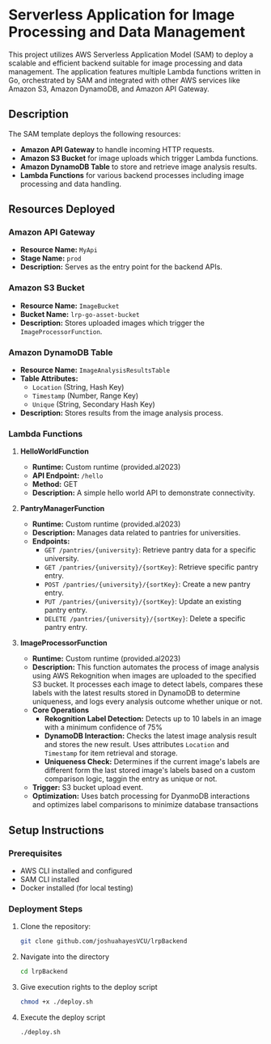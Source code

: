 # Serverless Application for Image Processing and Data Management

This project utilizes AWS Serverless Application Model (SAM) to deploy a scalable and efficient backend suitable for image processing and data management. The application features multiple Lambda functions written in Go, orchestrated by SAM and integrated with other AWS services like Amazon S3, Amazon DynamoDB, and Amazon API Gateway.

## Description

The SAM template deploys the following resources:
- **Amazon API Gateway** to handle incoming HTTP requests.
- **Amazon S3 Bucket** for image uploads which trigger Lambda functions.
- **Amazon DynamoDB Table** to store and retrieve image analysis results.
- **Lambda Functions** for various backend processes including image processing and data handling.

## Resources Deployed

### Amazon API Gateway

- **Resource Name:** `MyApi`
- **Stage Name:** `prod`
- **Description:** Serves as the entry point for the backend APIs.

### Amazon S3 Bucket

- **Resource Name:** `ImageBucket`
- **Bucket Name:** `lrp-go-asset-bucket`
- **Description:** Stores uploaded images which trigger the `ImageProcessorFunction`.

### Amazon DynamoDB Table

- **Resource Name:** `ImageAnalysisResultsTable`
- **Table Attributes:**
  - `Location` (String, Hash Key)
  - `Timestamp` (Number, Range Key)
  - `Unique` (String, Secondary Hash Key)
- **Description:** Stores results from the image analysis process.

### Lambda Functions

1. **HelloWorldFunction**
   - **Runtime:** Custom runtime (provided.al2023)
   - **API Endpoint:** `/hello`
   - **Method:** GET
   - **Description:** A simple hello world API to demonstrate connectivity.

2. **PantryManagerFunction**
   - **Runtime:** Custom runtime (provided.al2023)
   - **Description:** Manages data related to pantries for universities.
   - **Endpoints:**
     - `GET /pantries/{university}`: Retrieve pantry data for a specific university.
     - `GET /pantries/{university}/{sortKey}`: Retrieve specific pantry entry.
     - `POST /pantries/{university}/{sortKey}`: Create a new pantry entry.
     - `PUT /pantries/{university}/{sortKey}`: Update an existing pantry entry.
     - `DELETE /pantries/{university}/{sortKey}`: Delete a specific pantry entry.

3. **ImageProcessorFunction**
   - **Runtime:** Custom runtime (provided.al2023)
   - **Description:** This function automates the process of image analysis using AWS Rekognition when images are uploaded to the specified S3 bucket. It processes each image to detect labels, compares these labels with the latest results stored in DynamoDB to determine uniqueness, and logs every analysis outcome whether unique or not.
   - **Core Operations** 
        - **Rekognition Label Detection:** Detects up to 10 labels in an image with a minimum confidence of 75%
        - **DynamoDB Interaction:** Checks the latest image analysis result and stores the new result. Uses attributes `Location` and `Timestamp` for item retrieval and storage. 
        - **Uniqueness Check:** Determines if the current image's labels are different form the last stored image's labels based on a custom comparison logic, taggin the entry as unique or not.
   - **Trigger:** S3 bucket upload event.
   - **Optimization:** Uses batch processing for DyanmoDB interactions and optimizes label comparisons to minimize database transactions

## Setup Instructions

### Prerequisites

- AWS CLI installed and configured
- SAM CLI installed
- Docker installed (for local testing)

### Deployment Steps

1. Clone the repository:
   ```bash
   git clone github.com/joshuahayesVCU/lrpBackend 
   ```
2. Navigate into the directory 
   ```bash
   cd lrpBackend
   ```
3. Give execution rights to the deploy script
   ```bash
   chmod +x ./deploy.sh
   ```
4. Execute the deploy script
   ```bash
   ./deploy.sh
   ```

